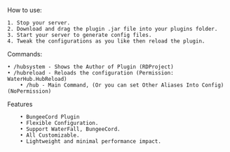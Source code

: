 How to use:

   	1. Stop your server.
   	2. Download and drag the plugin .jar file into your plugins folder.
   	3. Start your server to generate config files.
   	4. Tweak the configurations as you like then reload the plugin.

Commands:

    • /hubsystem - Shows the Author of Plugin (RDProject)
    • /hubreload - Reloads the configuration (Permission: WaterHub.HubReload)
		• /hub - Main Command, (Or you can set Other Aliases Into Config)(NoPermission)
						
Features

		• BungeeCord Plugin
		• Flexible Configuration.
		• Support WaterFall, BungeeCord.
		• All Customizable.
		• Lightweight and minimal performance impact.
